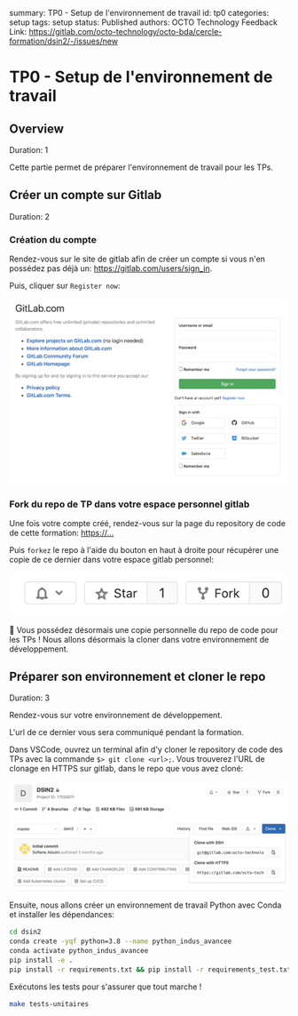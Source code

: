summary: TP0 - Setup de l'environnement de travail
id: tp0
categories: setup
tags: setup
status: Published
authors: OCTO Technology
Feedback Link: https://gitlab.com/octo-technology/octo-bda/cercle-formation/dsin2/-/issues/new

# TP0 - Setup de l'environnement de travail

## Overview
Duration: 1

Cette partie permet de préparer l'environnement de travail pour les TPs.

## Créer un compte sur Gitlab
Duration: 2

### Création du compte

Rendez-vous sur le site de gitlab afin de créer un compte si vous n'en possédez pas déjà un: <https://gitlab.com/users/sign_in>.

Puis, cliquer sur `Register now`:

![Page de connexion à gitlab.com](./docs/tp1/gitlab-sign-in-page.png)

### Fork du repo de TP dans votre espace personnel gitlab

Une fois votre compte créé, rendez-vous sur la page du repository de code de cette formation: <https://...>

Puis `forkez` le repo à l'aide du bouton en haut à droite pour récupérer une copie de ce dernier dans votre espace gitlab personnel:

![bouton fork](docs/tp1/gitlab-fork-button.png)

🏁 Vous possédez désormais une copie personnelle du repo de code pour les TPs ! Nous allons désormais la cloner dans votre environnement de développement.

## Préparer son environnement et cloner le repo
Duration: 3

Rendez-vous sur votre environnement de développement.

L'url de ce dernier vous sera communiqué pendant la formation.

Dans VSCode, ouvrez un terminal afin d'y cloner le repository de code des TPs avec la commande `$> git clone <url>;`. Vous trouverez l'URL de clonage en HTTPS sur gitlab, dans le repo que vous avez cloné:

![bouton clonage](docs/tp1/gitlab-clone-button.png)

Ensuite, nous allons créer un environnement de travail Python avec Conda et installer les dépendances:

```bash
cd dsin2
conda create -yqf python=3.8 --name python_indus_avancee
conda activate python_indus_avancee
pip install -e .
pip install -r requirements.txt && pip install -r requirements_test.txt
```

Exécutons les tests pour s'assurer que tout marche !

```bash
make tests-unitaires
```
